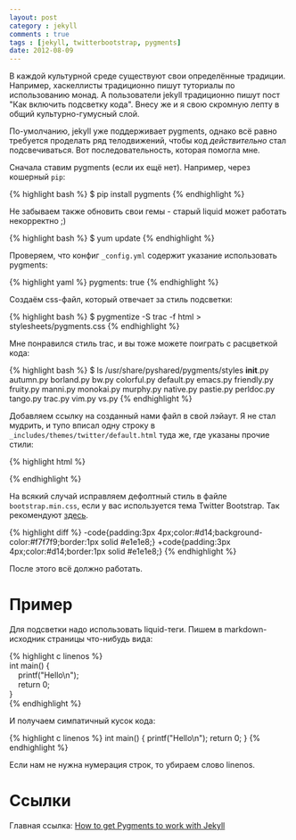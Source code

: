 ```yaml
---
layout: post
category : jekyll
comments : true
tags : [jekyll, twitterbootstrap, pygments]
date: 2012-08-09
---
```


В каждой культурной среде существуют свои определённые традиции. Например, хаскеллисты традиционно пишут туториалы по использованию монад. А пользователи jekyll традиционно пишут пост "Как включить подсветку кода". Внесу же и я свою скромную лепту в общий культурно-гумусный слой.

По-умолчанию, jekyll уже поддерживает pygments, однако всё равно требуется проделать ряд телодвижений, чтобы код *действительно* стал подсвечиваться. Вот последовательность, которая помогла мне.

Сначала ставим pygments (если их ещё нет). Например, через кошерный `pip`:

{% highlight bash %}
$ pip install pygments
{% endhighlight %}

Не забываем также обновить свои гемы - старый liquid может работать некорректно ;)

{% highlight bash %}
$ yum update
{% endhighlight %}

Проверяем, что конфиг `_config.yml` содержит указание использовать pygments:

{% highlight yaml %}
pygments: true
{% endhighlight %}

Создаём css-файл, который отвечает за стиль подсветки:

{% highlight bash %}
$ pygmentize -S trac -f html > stylesheets/pygments.css
{% endhighlight %}

Мне понравился стиль trac, и вы тоже можете поиграть с расцветкой кода:

{% highlight bash %}
$ ls /usr/share/pyshared/pygments/styles
__init__.py
autumn.py
borland.py
bw.py
colorful.py
default.py
emacs.py
friendly.py
fruity.py
manni.py
monokai.py
murphy.py
native.py
pastie.py
perldoc.py
tango.py
trac.py
vim.py
vs.py
{% endhighlight %}

Добавляем ссылку на созданный нами файл в свой лэйаут. Я не стал мудрить, и тупо вписал одну строку в `_includes/themes/twitter/default.html` туда же, где указаны прочие стили:

{% highlight html %}
<link href="/stylesheets/pygments.css" rel="stylesheet">
{% endhighlight %}

На всякий случай исправляем дефолтный стиль в файле `bootstrap.min.css`, если у вас используется тема Twitter Bootstrap. Так рекомендуют [здесь](http://www.stehem.net/2012/02/14/how-to-get-pygments-to-work-with-jekyll.html).

{% highlight diff %}
-code{padding:3px 4px;color:#d14;background-color:#f7f7f9;border:1px solid #e1e1e8;}
+code{padding:3px 4px;color:#d14;border:1px solid #e1e1e8;}
{% endhighlight %}

После этого всё должно работать.

Пример
======

Для подсветки надо использовать liquid-теги. Пишем в markdown-исходник страницы что-нибудь вида:

{&#37; highlight c linenos &#37;}<br>
int main() {<br>
&nbsp;&nbsp;&nbsp;&nbsp;printf("Hello\n");<br>
&nbsp;&nbsp;&nbsp;&nbsp;return 0;<br>
}<br>
{&#37; endhighlight &#37;}

И получаем симпатичный кусок кода:

{% highlight c linenos %}
int main() {
    printf("Hello\n");
    return 0;
}
{% endhighlight %}

Если нам не нужна нумерация строк, то убираем слово linenos.

Ссылки
======

Главная ссылка: [How to get Pygments to work with Jekyll](http://www.stehem.net/2012/02/14/how-to-get-pygments-to-work-with-jekyll.html)
